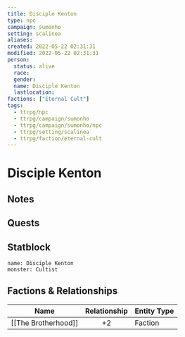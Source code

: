 ```yaml
---
title: Disciple Kenton
type: npc
campaign: sumonho
setting: scalinea
aliases: 
created: 2022-05-22 02:31:31
modified: 2022-05-22 02:31:31
person:
  status: alive
  race: 
  gender: 
  name: Disciple Kenton
  lastlocation: 
factions: ["Eternal Cult"]
tags:
  - ttrpg/npc
  - ttrpg/campaign/sumonho
  - ttrpg/campaign/sumonho/npc
  - ttrpg/setting/scalinea
  - ttrpg/faction/eternal-cult
---
```


# Disciple Kenton

## Notes


## Quests


## Statblock

```statblock
name: Disciple Kenton
monster: Cultist
```


## Factions & Relationships
| Name             | Relationship | Entity Type |
| ---------------- |:------------:| ----------- |
| [[The Brotherhood]] |      +2      | Faction     | 



